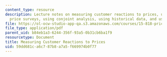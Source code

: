 ```yaml
---
content_type: resource
description: Lecture notes on measuring customer reactions to prices, uncontrolled
  price surveys, using conjoint analysis, using historical data, and using field experiments.
file: https://ol-ocw-studio-app-qa.s3.amazonaws.com/courses/15-818-pricing-spring-2010/59dd681ca6c787b8a7a5f669974b0f77_MIT15_818S10_lec04.pdf
file_type: application/pdf
parent_uid: b84eb1a3-6244-356f-93a5-0b31cb6ba1f9
resourcetype: Document
title: Measuring Customer Reactions to Prices
uid: 59dd681c-a6c7-87b8-a7a5-f669974b0f77
---
```

